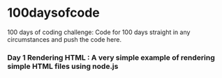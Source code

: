 # 100daysofcode
100 days of coding challenge: Code for 100 days straight in any circumstances and push the code here.

### Day 1 Rendering HTML : A very simple example of rendering simple HTML files using node.js
